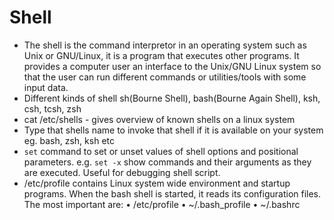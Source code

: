 # Shell

- The shell is the command interpretor in an operating system such as Unix or GNU/Linux, it is a program that executes other programs. It provides a computer user an interface to the Unix/GNU Linux system so that the user can run different commands or utilities/tools with some input data.
- Different kinds of shell sh(Bourne Shell), bash(Bourne Again Shell), ksh, csh, tcsh, zsh
- cat /etc/shells - gives overview of known shells on a linux system
- Type that shells name to invoke that shell if it is available on your system eg. bash, zsh, ksh etc
- `set` command to set or unset values of shell options and positional parameters. e.g. `set -x` show commands and their arguments as they are executed. Useful for debugging shell script.
- /etc/profile contains Linux system wide environment and startup programs.
When the bash shell is started, it reads its configuration files. The most important are:
• /etc/profile
• ~/.bash_profile • ~/.bashrc
